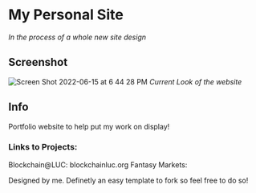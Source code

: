 # My Personal Site
*In the process of a whole new site design*


## Screenshot
![Screen Shot 2022-06-15 at 6 44 28 PM](https://user-images.githubusercontent.com/43580054/173960355-e6f531f0-14a0-416a-abe8-a98c35986f6c.png)
*Current Look of the website*


## Info
Portfolio website to help put my work on display!

### Links to Projects:
Blockchain@LUC: blockchainluc.org
Fantasy Markets: 


Designed by me. Definetly an easy template to fork so feel free to do so!
